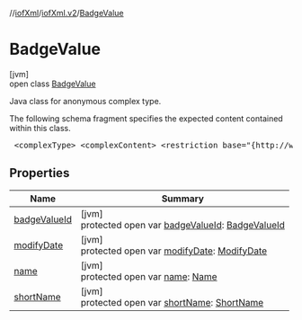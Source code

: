 //[iofXml](../../../index.md)/[iofXml.v2](../index.md)/[BadgeValue](index.md)

# BadgeValue

[jvm]\
open class [BadgeValue](index.md)

<p>Java class for anonymous complex type. <p>The following schema fragment specifies the expected content contained within this class. <pre> &lt;complexType&gt; &lt;complexContent&gt; &lt;restriction base="{http://www.w3.org/2001/XMLSchema}anyType"&gt; &lt;sequence&gt; &lt;element ref="{}BadgeValueId"/&gt; &lt;element ref="{}Name"/&gt; &lt;element ref="{}ShortName" minOccurs="0"/&gt; &lt;element ref="{}ModifyDate" minOccurs="0"/&gt; &lt;/sequence&gt; &lt;/restriction&gt; &lt;/complexContent&gt; &lt;/complexType&gt; </pre>

## Properties

| Name | Summary |
|---|---|
| [badgeValueId](badge-value-id.md) | [jvm]<br>protected open var [badgeValueId](badge-value-id.md): [BadgeValueId](../-badge-value-id/index.md) |
| [modifyDate](modify-date.md) | [jvm]<br>protected open var [modifyDate](modify-date.md): [ModifyDate](../-modify-date/index.md) |
| [name](name.md) | [jvm]<br>protected open var [name](name.md): [Name](../-name/index.md) |
| [shortName](short-name.md) | [jvm]<br>protected open var [shortName](short-name.md): [ShortName](../-short-name/index.md) |
